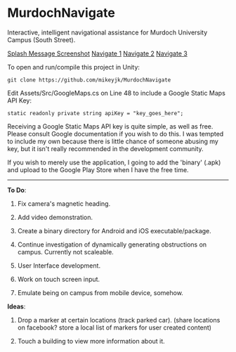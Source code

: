 MurdochNavigate
===============

Interactive, intelligent navigational assistance for Murdoch University Campus (South Street).

[Splash Message Screenshot](https://raw.githubusercontent.com/mikeyjk/MurdochNavigate/master/Documentation/Images/splash.PNG)
[Navigate 1](https://raw.githubusercontent.com/mikeyjk/MurdochNavigate/master/Documentation/Images/navigate.PNG "Optional title")
[Navigate 2](https://raw.githubusercontent.com/mikeyjk/MurdochNavigate/master/Documentation/Images/navigate2.PNG "Optional title")
[Navigate 3](https://raw.githubusercontent.com/mikeyjk/MurdochNavigate/master/Documentation/Images/navigate3.PNG "Optional title")

To open and run/compile this project in Unity:

    git clone https://github.com/mikeyjk/MurdochNavigate

Edit Assets/Src/GoogleMaps.cs on Line 48 to include a Google Static Maps API Key:

    static readonly private string apiKey = "key_goes_here";

Receiving a Google Static Maps API key is quite simple, as well as free. Please consult Google documentation if you wish to do this. I was tempted to include my own because there is little chance of someone abusing my key, but it isn't really recommended in the development community.

If you wish to merely use the application, I going to add the 'binary' (.apk) and upload to the Google Play Store when I have the free time.

-------------------

**To Do**:

1) Fix camera's magnetic heading.

2) Add video demonstration.

3) Create a binary directory for Android and iOS executable/package.

4) Continue investigation of dynamically generating obstructions on campus. Currently not scaleable.

5) User Interface development.

6) Work on touch screen input.

7) Emulate being on campus from mobile device, somehow.

**Ideas**:

1) Drop a marker at certain locations (track parked car).
 (share locations on facebook? store a local list of markers for user created content)
 
2) Touch a building to view more information about it.

